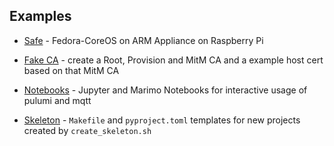 ## Examples

- [Safe](safe/README.md) - Fedora-CoreOS on ARM Appliance on Raspberry Pi

- [Fake CA](fake_ca) - create a Root, Provision and MitM CA and a example host cert based on that MitM CA

- [Notebooks](notebooks) - Jupyter and Marimo Notebooks for interactive usage of pulumi and mqtt

- [Skeleton](skeleton) - `Makefile` and `pyproject.toml` templates for new projects created by `create_skeleton.sh`
